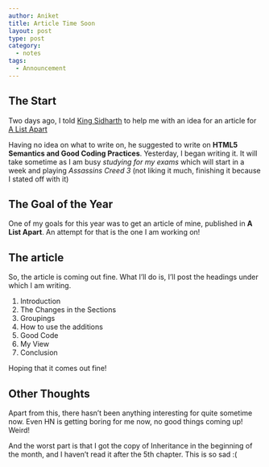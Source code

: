 ```yaml
---
author: Aniket
title: Article Time Soon
layout: post
type: post
category:
  - notes
tags:
  - Announcement
---
```

## The Start

Two days ago, I told [King Sidharth][1] to help me with an idea for an article for [A List Apart][2]

Having no idea on what to write on, he suggested to write on **HTML5 Semantics and Good Coding Practices**. Yesterday, I began writing it. It will take sometime as I am busy *studying for my exams* which will start in a week and playing *Assassins Creed 3* (not liking it much, finishing it because I stated off with it)

## The Goal of the Year

One of my goals for this year was to get an article of mine, published in **A List Apart**. An attempt for that is the one I am working on!

## The article

So, the article is coming out fine. What I’ll do is, I’ll post the headings under which I am writing.

1.  Introduction
2.  The Changes in the Sections
3.  Groupings
4.  How to use the additions
5.  Good Code
6.  My View
7.  Conclusion

Hoping that it comes out fine!

## Other Thoughts

Apart from this, there hasn’t been anything interesting for quite sometime now. Even HN is getting boring for me now, no good things coming up! Weird!

And the worst part is that I got the copy of Inheritance in the beginning of the month, and I haven’t read it after the 5th chapter. This is so sad :(

 [1]: http://www.64notes.com/ "64 Notes"
 [2]: http://www.alistapart.com/ "A List Apart"